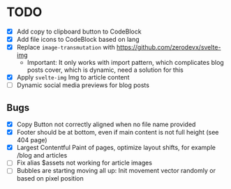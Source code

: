 # TODO

- [x] Add copy to clipboard button to CodeBlock
- [x] Add file icons to CodeBlock based on lang
- [x] Replace `image-transmutation` with https://github.com/zerodevx/svelte-img
    - Important: It only works with import pattern, which complicates blog posts cover, which is
      dynamic, need a solution for this
- [x] Apply `svelte-img` Img to article content
- [ ] Dynamic social media previews for blog posts

## Bugs

- [x] Copy Button not correctly aligned when no file name provided
- [x] Footer should be at bottom, even if main content is not full height (see 404 page)
- [x] Largest Contentful Paint of pages, optimize layout shifts, for example /blog and articles
- [ ] Fix alias $assets not working for article images
- [ ] Bubbles are starting moving all up: Init movement vector randomly or based on pixel position
